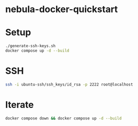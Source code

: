 # nebula-docker-quickstart

# Setup

```sh
./generate-ssh-keys.sh
docker compose up -d --build
```

# SSH

```sh
ssh -i ubuntu-ssh/ssh_keys/id_rsa -p 2222 root@localhost
```

# Iterate

```sh
docker compose down && docker compose up -d --build
```